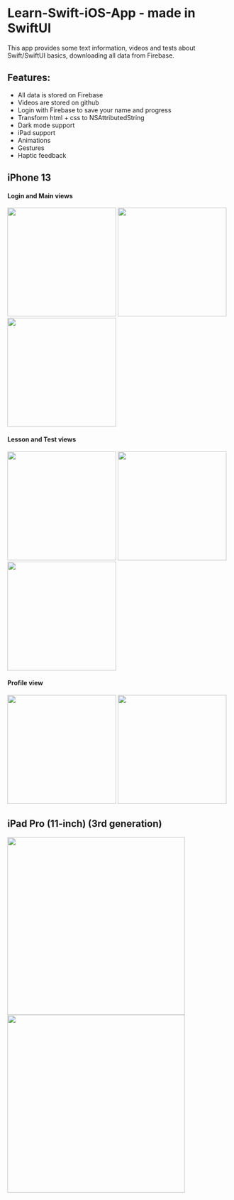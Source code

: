 # Learn-Swift-iOS-App - made in SwiftUI

This app provides some text information, videos and tests about Swift/SwiftUI basics, downloading all data from Firebase.

## Features:
- All data is stored on Firebase
- Videos are stored on github
- Login with Firebase to save your name and progress
- Transform html + css to NSAttributedString
- Dark mode support
- iPad support
- Animations
- Gestures
- Haptic feedback

## iPhone 13
#### Login and Main views
<img src="https://user-images.githubusercontent.com/33011419/184699708-cd52decc-4ee6-4594-b8dd-8026b2871dd7.png" width="245"> <img src="https://user-images.githubusercontent.com/33011419/184699711-2f16e717-d5c3-41d4-accb-24b2be410413.png" width="245"> <img src="https://user-images.githubusercontent.com/33011419/184699712-63504d85-f50b-4465-b8eb-c2929922ece1.png" width="245">

#### Lesson and Test views
<img src="https://user-images.githubusercontent.com/33011419/184699714-ab0f06b5-cb16-449b-9a84-3427fe226650.png" width="245"> <img src="https://user-images.githubusercontent.com/33011419/184699715-4bdd829c-8494-477d-8ddf-d7ea929e539c.png" width="245"> <img src="https://user-images.githubusercontent.com/33011419/184699720-31659971-dc1a-4940-8ed0-e2051d0463cc.png" width="245">

#### Profile view
<img src="https://user-images.githubusercontent.com/33011419/184699721-1bef041a-bea7-47a2-bfe7-b4f36004e4b3.png" width="245"> <img src="https://user-images.githubusercontent.com/33011419/184699723-68ca5e6f-5cd5-4bc4-91f1-d7ffd3c7150a.png" width="245">


## iPad Pro (11-inch) (3rd generation)
<img src="https://user-images.githubusercontent.com/33011419/184700016-d6389d42-4dd8-4a40-b268-d73fa4eb525e.png" width="400"> <img src="https://user-images.githubusercontent.com/33011419/184700010-6251a3cd-4c07-494c-a82d-d8a552576b6c.png" width="400">


